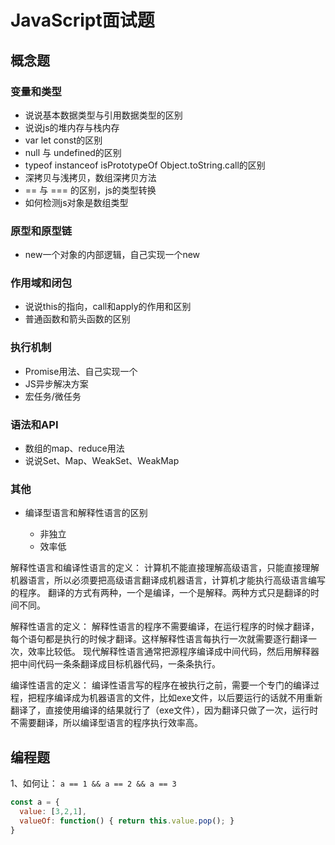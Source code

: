# JavaScript面试题

## 概念题

### 变量和类型

- 说说基本数据类型与引用数据类型的区别
- 说说js的堆内存与栈内存
- var let const的区别
- null 与 undefined的区别
- typeof instanceof isPrototypeOf Object.toString.call的区别
- 深拷贝与浅拷贝，数组深拷贝方法
- == 与 === 的区别，js的类型转换
- 如何检测js对象是数组类型

### 原型和原型链

- new一个对象的内部逻辑，自己实现一个new

### 作用域和闭包

- 说说this的指向，call和apply的作用和区别
- 普通函数和箭头函数的区别

### 执行机制

- Promise用法、自己实现一个
- JS异步解决方案
- 宏任务/微任务

### 语法和API

- 数组的map、reduce用法
- 说说Set、Map、WeakSet、WeakMap

### 其他

- 编译型语言和解释性语言的区别

  - 非独立
  - 效率低

解释性语言和编译性语言的定义：
计算机不能直接理解高级语言，只能直接理解机器语言，所以必须要把高级语言翻译成机器语言，计算机才能执行高级语言编写的程序。
翻译的方式有两种，一个是编译，一个是解释。两种方式只是翻译的时间不同。

解释性语言的定义：
解释性语言的程序不需要编译，在运行程序的时候才翻译，每个语句都是执行的时候才翻译。这样解释性语言每执行一次就需要逐行翻译一次，效率比较低。
现代解释性语言通常把源程序编译成中间代码，然后用解释器把中间代码一条条翻译成目标机器代码，一条条执行。

编译性语言的定义：
编译性语言写的程序在被执行之前，需要一个专门的编译过程，把程序编译成为机器语言的文件，比如exe文件，以后要运行的话就不用重新翻译了，直接使用编译的结果就行了（exe文件），因为翻译只做了一次，运行时不需要翻译，所以编译型语言的程序执行效率高。

## 编程题

1、如何让： `a == 1 && a == 2 && a == 3`

```js
const a = {
  value: [3,2,1],
  valueOf: function() { return this.value.pop(); }
}
```

